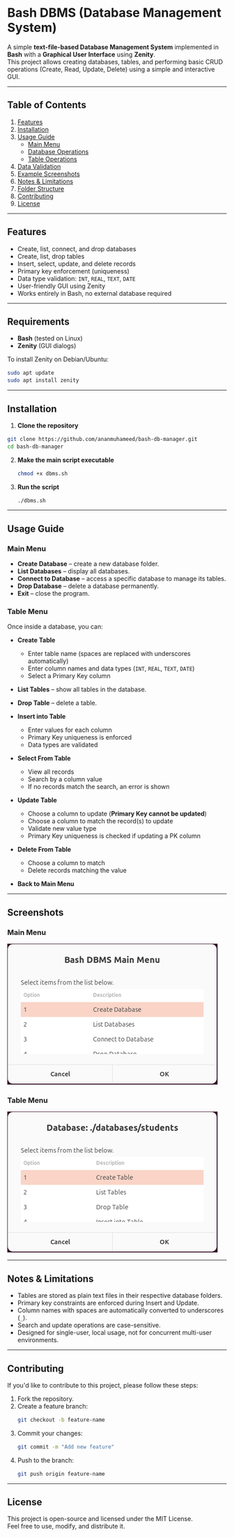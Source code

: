 # **Bash DBMS (Database Management System)**

A simple **text-file-based Database Management System** implemented in **Bash** with a **Graphical User Interface** using **Zenity**.  
This project allows creating databases, tables, and performing basic CRUD operations (Create, Read, Update, Delete) using a simple and interactive GUI.

---

## **Table of Contents**
1. [Features](#features)  
2. [Installation](#installation)  
3. [Usage Guide](#usage-guide)  
    - [Main Menu](#main-menu)  
    - [Database Operations](#database-operations)  
    - [Table Operations](#table-operations)  
4. [Data Validation](#data-validation)  
5. [Example Screenshots](#example-screenshots)  
6. [Notes & Limitations](#notes--limitations)  
7. [Folder Structure](#folder-structure)  
8. [Contributing](#contributing)  
9. [License](#license)  

---

## **Features**
- Create, list, connect, and drop databases  
- Create, list, drop tables  
- Insert, select, update, and delete records  
- Primary key enforcement (uniqueness)  
- Data type validation: `INT`, `REAL`, `TEXT`, `DATE`  
- User-friendly GUI using Zenity  
- Works entirely in Bash, no external database required  

---
## Requirements

- **Bash** (tested on Linux)
- **Zenity** (GUI dialogs)
  
To install Zenity on Debian/Ubuntu:

```bash
sudo apt update
sudo apt install zenity
```

---

## **Installation**
1. **Clone the repository**

```bash
git clone https://github.com/ananmuhameed/bash-db-manager.git
cd bash-db-manager
```
2. **Make the main script executable**
   
   ```bash
   chmod +x dbms.sh
   ```
3. **Run the script**
   ```bash
   ./dbms.sh
   ```
---

## Usage Guide

### Main Menu

- **Create Database** – create a new database folder.  
- **List Databases** – display all databases.  
- **Connect to Database** – access a specific database to manage its tables.  
- **Drop Database** – delete a database permanently.  
- **Exit** – close the program.  

### Table Menu

Once inside a database, you can:

- **Create Table**  
  - Enter table name (spaces are replaced with underscores automatically)  
  - Enter column names and data types (`INT`, `REAL`, `TEXT`, `DATE`)  
  - Select a Primary Key column  

- **List Tables** – show all tables in the database.  

- **Drop Table** – delete a table.  

- **Insert into Table**  
  - Enter values for each column  
  - Primary Key uniqueness is enforced  
  - Data types are validated  

- **Select From Table**  
  - View all records  
  - Search by a column value  
  - If no records match the search, an error is shown  

- **Update Table**  
  - Choose a column to update (**Primary Key cannot be updated**)  
  - Choose a column to match the record(s) to update  
  - Validate new value type  
  - Primary Key uniqueness is checked if updating a PK column  

- **Delete From Table**  
  - Choose a column to match  
  - Delete records matching the value  

- **Back to Main Menu**

---

## Screenshots

### Main Menu
![Main Menu](./screenshots/main_menu.png)

### Table Menu
![Table Menu](./screenshots/table_menu.png)

---

## Notes & Limitations

- Tables are stored as plain text files in their respective database folders.  
- Primary key constraints are enforced during Insert and Update.  
- Column names with spaces are automatically converted to underscores (`_`).  
- Search and update operations are case-sensitive.  
- Designed for single-user, local usage, not for concurrent multi-user environments.

---

## Contributing

If you'd like to contribute to this project, please follow these steps:

1. Fork the repository.
2. Create a feature branch:
   ```bash
   git checkout -b feature-name
3. Commit your changes:
   ```bash
   git commit -m "Add new feature"
   ```
4. Push to the branch:
   ```bash
   git push origin feature-name
   ```
---

## License

This project is open-source and licensed under the MIT License.  
Feel free to use, modify, and distribute it.


